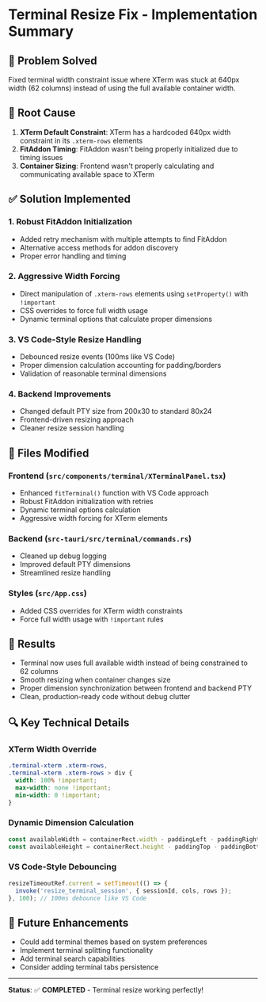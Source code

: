 # Terminal Resize Fix - Implementation Summary

## 🎯 Problem Solved
Fixed terminal width constraint issue where XTerm was stuck at 640px width (62 columns) instead of using the full available container width.

## 🔧 Root Cause
1. **XTerm Default Constraint**: XTerm has a hardcoded 640px width constraint in its `.xterm-rows` elements
2. **FitAddon Timing**: FitAddon wasn't being properly initialized due to timing issues
3. **Container Sizing**: Frontend wasn't properly calculating and communicating available space to XTerm

## ✅ Solution Implemented

### 1. **Robust FitAddon Initialization**
- Added retry mechanism with multiple attempts to find FitAddon
- Alternative access methods for addon discovery
- Proper error handling and timing

### 2. **Aggressive Width Forcing**
- Direct manipulation of `.xterm-rows` elements using `setProperty()` with `!important`
- CSS overrides to force full width usage
- Dynamic terminal options that calculate proper dimensions

### 3. **VS Code-Style Resize Handling**
- Debounced resize events (100ms like VS Code)
- Proper dimension calculation accounting for padding/borders
- Validation of reasonable terminal dimensions

### 4. **Backend Improvements**
- Changed default PTY size from 200x30 to standard 80x24
- Frontend-driven resizing approach
- Cleaner resize session handling

## 📁 Files Modified

### Frontend (`src/components/terminal/XTerminalPanel.tsx`)
- Enhanced `fitTerminal()` function with VS Code approach
- Robust FitAddon initialization with retries
- Dynamic terminal options calculation
- Aggressive width forcing for XTerm elements

### Backend (`src-tauri/src/terminal/commands.rs`)
- Cleaned up debug logging
- Improved default PTY dimensions
- Streamlined resize handling

### Styles (`src/App.css`)
- Added CSS overrides for XTerm width constraints
- Force full width usage with `!important` rules

## 🎉 Results
- Terminal now uses full available width instead of being constrained to 62 columns
- Smooth resizing when container changes size
- Proper dimension synchronization between frontend and backend PTY
- Clean, production-ready code without debug clutter

## 🔍 Key Technical Details

### XTerm Width Override
```css
.terminal-xterm .xterm-rows,
.terminal-xterm .xterm-rows > div {
  width: 100% !important;
  max-width: none !important;
  min-width: 0 !important;
}
```

### Dynamic Dimension Calculation
```typescript
const availableWidth = containerRect.width - paddingLeft - paddingRight;
const availableHeight = containerRect.height - paddingTop - paddingBottom;
```

### VS Code-Style Debouncing
```typescript
resizeTimeoutRef.current = setTimeout(() => {
  invoke('resize_terminal_session', { sessionId, cols, rows });
}, 100); // 100ms debounce like VS Code
```

## 🚀 Future Enhancements
- Could add terminal themes based on system preferences
- Implement terminal splitting functionality
- Add terminal search capabilities
- Consider adding terminal tabs persistence

---
**Status**: ✅ **COMPLETED** - Terminal resize working perfectly! 